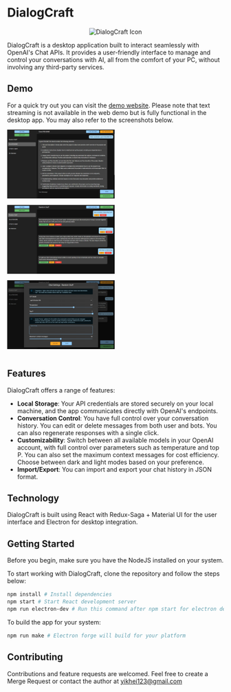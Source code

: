 # DialogCraft

<p align="center">
  <img src="public/icon.ico" alt="DialogCraft Icon" width="80" height="80">
</p>

DialogCraft is a desktop application built to interact seamlessly with OpenAI's Chat APIs. It provides a user-friendly interface to manage and control your conversations with AI, all from the comfort of your PC, without involving any third-party services.

## Demo

For a quick try out you can visit the [demo website](https://dialogcraft.hayden.life). Please note that text streaming is not available in the web demo but is fully functional in the desktop app. You may also refer to the screenshots below.

<div align="left">
    <img src="screenshots/01.png" width="250" height="160" style="margin-right: 12px; margin-bottom: 12px;">
    <img src="screenshots/02.png" width="250" height="160" style="margin-right: 12px; margin-bottom: 12px;">
    <img src="screenshots/03.png" width="250" height="160" style="margin-bottom: 12px;">
</div>

## Features

DialogCraft offers a range of features:

- **Local Storage**: Your API credentials are stored securely on your local machine, and the app communicates directly with OpenAI's endpoints.
- **Conversation Control**: You have full control over your conversation history. You can edit or delete messages from both user and bots. You can also regenerate responses with a single click.
- **Customizability**: Switch between all available models in your OpenAI account, with full control over parameters such as temperature and top P. You can also set the maximum context messages for cost efficiency. Choose between dark and light modes based on your preference.
- **Import/Export**: You can import and export your chat history in JSON format.

## Technology

DialogCraft is built using React with Redux-Saga + Material UI for the user interface and Electron for desktop integration.

## Getting Started

Before you begin, make sure you have the NodeJS installed on your system.

To start working with DialogCraft, clone the repository and follow the steps below:

```bash
npm install # Install dependencies
npm start # Start React development server
npm run electron-dev # Run this command after npm start for electron development
```

To build the app for your system:

```bash
npm run make # Electron forge will build for your platform
```

## Contributing
Contributions and feature requests are welcomed. Feel free to create a Merge Request or contact the author at yikhei123@gmail.com